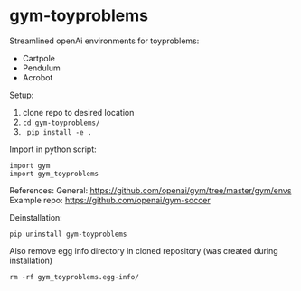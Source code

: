 # gym-toyproblems
Streamlined openAi environments for toyproblems:
  - Cartpole
  - Pendulum
  - Acrobot

Setup:
1. clone repo to desired location
2. ``` cd gym-toyproblems/ ```
3. ``` pip install -e .```

Import in python script:

```
import gym
import gym_toyproblems
```

References:
General: https://github.com/openai/gym/tree/master/gym/envs
Example repo: https://github.com/openai/gym-soccer

Deinstallation:
```
pip uninstall gym-toyproblems
```

Also remove egg info directory in cloned repository (was created during installation)
```
rm -rf gym_toyproblems.egg-info/
```
